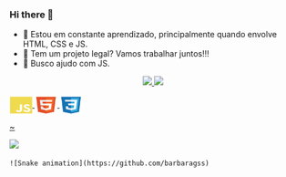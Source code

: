 ### Hi there 👋

- 🌱 Estou em constante aprendizado, principalmente quando envolve HTML, CSS e JS.
- 👯 Tem um projeto legal? Vamos trabalhar juntos!!!
- 🤔 Busco ajudo com JS.


<div align="center">
  <a href="https://github.com/barbaragss">
  <img height="180em" src="https://github-readme-stats.vercel.app/api?username=barbaragss&show_icons=true&theme=dracula&include_all_commits=true&count_private=true"/>
  <img height="180em" src="https://github-readme-stats.vercel.app/api/top-langs/?username=barbaragss&layout=compact&langs_count=7&theme=dracula"/>
</div>
  <div style="display: inline_block"><br>
  <img align="center" alt="barbara-Js" height="30" width="40" src="https://raw.githubusercontent.com/devicons/devicon/master/icons/javascript/javascript-plain.svg">
  <img align="center" alt="barbara-HTML" height="30" width="40" src="https://raw.githubusercontent.com/devicons/devicon/master/icons/html5/html5-original.svg">
  <img align="center" alt="barbara-CSS" height="30" width="40" src="https://raw.githubusercontent.com/devicons/devicon/master/icons/css3/css3-original.svg">
</div>
 
   ~
  
 <div>
  <a href="https://www.linkedin.com/in/barbara-gabriela-573b9353/" target="_blank"><img src="https://img.shields.io/badge/-LinkedIn-%230077B5?style=for-the-      badge&logo=linkedin&logoColor=white" target="_blank"></a>
   
    ![Snake animation](https://github.com/barbaragss)
 </div>
